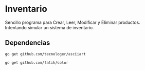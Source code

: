 # Inventario

Sencillo programa para Crear, Leer, Modificar y Eliminar productos. Intentando simular un sistema de inventario.

## Dependencias

```None
go get github.com/tecnologer/asciiart

go get github.com/fatih/color
```
